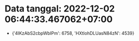 # Data tanggal: 2022-12-02 06:44:33.467062+07:00

* {'4IKzAbS2cbpWbIPm': 6758, 'HXtIohDLUasN84zN': 4539}
